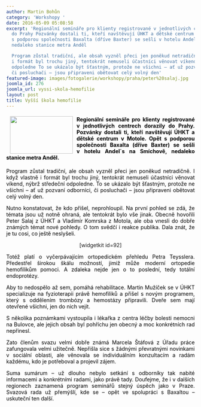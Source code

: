 ```yaml
---
author: Martin Bohůn
category: 'Workshopy '
date: 2016-05-09 05:08:58
excerpt: 'Regionální semináře pro klienty registrované v jednotlivých centrech dorazily
  do Prahy Pozvánky dostali ti, kteří navštěvují ÚHKT a dětské centrum v Motole Opět
  s podporou společnosti Baxalta (dříve Baxter) se sešli v hotelu Andel´s na Smíchově,
  nedaleko stanice metra Anděl

  Program zůstal tradiční, ale obsah vyzněl přeci jen poněkud netradičně I když vlastně
  i formát byl trochu jiný, tentokrát nemuseli účastníci věnovat víkend, nýbrž středeční
  odpoledne To se ukázalo být šťastným, protože ne všichni – ať už pozvaní odborníci,
  či posluchači – jsou připraveni obětovat celý volný den'
featured-image: images/fotogalerie/workshopy/praha/peter%20salaj.jpg
joomla_id: 276
joomla_url: vyssi-skola-hemofilie
layout: post
title: Vyšší škola hemofilie
---
```


<h4 style="text-align: justify;">
 <img border="0" height="100" src="{{ site.baseurl }}/images/fotogalerie/workshopy/praha/peter%20salaj.jpg" style="float: left; margin-left: 10px; margin-right: 10px;" width="168"/>
 <span style="color: #000000;">
  Regionální semináře pro klienty registrované v jednotlivých centrech dorazily do Prahy. Pozvánky dostali ti, kteří navštěvují ÚHKT a dětské centrum v Motole. Opět s podporou společnosti Baxalta (dříve Baxter) se sešli v hotelu Andel´s na Smíchově, nedaleko stanice metra Anděl.
 </span>
</h4>
<p style="text-align: justify;">
 <span style="color: #000000;">
  Program zůstal tradiční, ale obsah vyzněl přeci jen poněkud netradičně. I když vlastně i formát byl trochu jiný, tentokrát nemuseli účastníci věnovat víkend, nýbrž středeční odpoledne. To se ukázalo být šťastným, protože ne všichni – ať už pozvaní odborníci, či posluchači – jsou připraveni obětovat celý volný den.
 </span>
</p>
<p style="text-align: justify;">
 <span style="color: #000000;">
  Nutno konstatovat, že kdo přišel, neprohloupil. Na první pohled se zdá, že témata jsou už notně ohraná, ale tentokrát bylo vše jinak. Obecně hovořili Peter Salaj z ÚHKT a Vladimír Komrska z Motola, ale oba vnesli do dobře známých témat nové pohledy. O tom svědčí i reakce publika. Dala znát, že je tu cosi, co ještě neslyšeli.
 </span>
</p>
<p style="text-align: center;">
 <span>
  [widgetkit id=92]
 </span>
</p>
<p style="text-align: justify;">
 <span style="color: #000000;">
  Totéž platí o vyčerpávajícím ortopedickém přehledu Petra Teysslera. Předestřel širokou škálu možností, jimiž může moderní ortopedie hemofilikům pomoci. A zdaleka nejde jen o to poslední, tedy totální endoprotézy.
 </span>
</p>
<p style="text-align: justify;">
 <span style="color: #000000;">
  Aby to nedospělo až sem, pomáhá rehabilitace. Martin Mužíček se v ÚHKT specializuje na fyzioterapii právě hemofiliků a přišel s novým programem, který s oddělením trombózy a hemostázy připravili. Dveře sem mají otevřené všichni, jen do nich vejít.
 </span>
</p>
<p style="text-align: justify;">
 <span style="color: #000000;">
  S několika poznámkami vystoupila i lékařka z centra léčby bolesti nemocni na Bulovce, ale jejich obsah byl pohříchu jen obecný a moc konkrétních rad nepřinesl.
 </span>
</p>
<p style="text-align: justify;">
 <span style="color: #000000;">
  Zato členům svazu velmi dobře známá Marcela Štáfová z Úřadu práce zafungovala velmi užitečně. Nepřišla sice s žádnými převratnými novinkami v sociální oblasti, ale věnovala se individuálním konzultacím a radám každému, kdo je potřeboval a projevil zájem.
 </span>
</p>
<p style="text-align: justify;">
 <span style="color: #000000;">
  Suma sumárum – už dlouho nebylo setkání s odborníky tak nabité informacemi a konkrétními radami, jako právě tady. Doufejme, že i v dalších regionech zaznamená program seminářů stejný úspěch jako v Praze. Svazová rada už přemýšlí, kde se – opět ve spolupráci s Baxaltou – uskuteční ten další.
 </span>
</p>